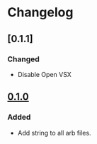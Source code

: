 # Changelog

## [0.1.1]

### Changed

- Disable Open VSX

## [0.1.0]

### Added

- Add string to all arb files.

[0.1.0]: https://github.com/lsaudon/l10nization/releases/tag/release-0.1.0
